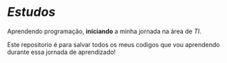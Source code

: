 # *Estudos*
 Aprendendo programação, __iniciando__ a minha jornada na área de *TI*.

 Este repositorio é para salvar todos os meus codigos que vou aprendendo durante essa jornada de aprendizado!
